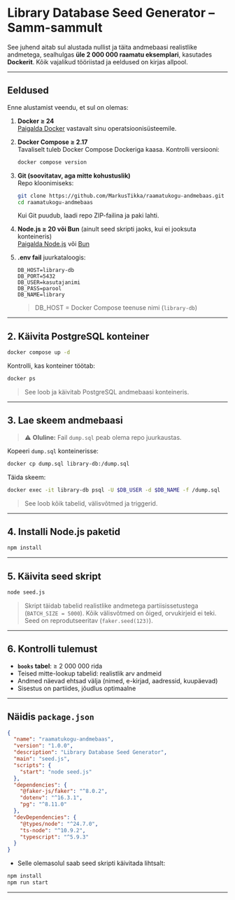 # Library Database Seed Generator – Samm-sammult

See juhend aitab sul alustada nullist ja täita andmebaasi realistlike andmetega, sealhulgas **üle 2 000 000 raamatu eksemplari**, kasutades **Dockerit**. Kõik vajalikud tööriistad ja eeldused on kirjas allpool.

---

## Eeldused

Enne alustamist veendu, et sul on olemas:

1. **Docker ≥ 24**  
   [Paigalda Docker](https://docs.docker.com/get-docker/) vastavalt sinu operatsioonisüsteemile.

2. **Docker Compose ≥ 2.17**  
   Tavaliselt tuleb Docker Compose Dockeriga kaasa. Kontrolli versiooni:
   ```bash
   docker compose version
   ```

3. **Git (soovitatav, aga mitte kohustuslik)**  
   Repo kloonimiseks:
   ```bash
   git clone https://github.com/MarkusTikka/raamatukogu-andmebaas.git
   cd raamatukogu-andmebaas
   ```
   Kui Git puudub, laadi repo ZIP-failina ja paki lahti.

4. **Node.js ≥ 20 või Bun** (ainult seed skripti jaoks, kui ei jooksuta konteineris)  
   [Paigalda Node.js](https://nodejs.org/) või [Bun](https://bun.sh/)

5. **.env fail** juurkataloogis:  
   ```dotenv
   DB_HOST=library-db
   DB_PORT=5432
   DB_USER=kasutajanimi
   DB_PASS=parool
   DB_NAME=library
   ```
   > DB_HOST = Docker Compose teenuse nimi (`library-db`)

---



## 2. Käivita PostgreSQL konteiner

```bash
docker compose up -d
```

Kontrolli, kas konteiner töötab:

```bash
docker ps
```

> See loob ja käivitab PostgreSQL andmebaasi konteineris.

---

## 3. Lae skeem andmebaasi

> ⚠️ **Oluline:** Fail `dump.sql` peab olema repo juurkaustas.

Kopeeri `dump.sql` konteinerisse:

```bash
docker cp dump.sql library-db:/dump.sql
```

Täida skeem:

```bash
docker exec -it library-db psql -U $DB_USER -d $DB_NAME -f /dump.sql
```

> See loob kõik tabelid, välisvõtmed ja triggerid.

---

## 4. Installi Node.js paketid

```bash
npm install

```

---

## 5. Käivita seed skript

```bash
node seed.js

```

> Skript täidab tabelid realistlike andmetega partiisissetustega (`BATCH_SIZE = 5000`).
> Kõik välisvõtmed on õiged, orvukirjeid ei teki. Seed on reprodutseeritav (`faker.seed(123)`).

---

## 6. Kontrolli tulemust

- **`books` tabel**: ≥ 2 000 000 rida
- Teised mitte-lookup tabelid: realistlik arv andmeid
- Andmed näevad ehtsad välja (nimed, e-kirjad, aadressid, kuupäevad)
- Sisestus on partiides, jõudlus optimaalne

---

## Näidis `package.json`

```json
{
  "name": "raamatukogu-andmebaas",
  "version": "1.0.0",
  "description": "Library Database Seed Generator",
  "main": "seed.js",
  "scripts": {
    "start": "node seed.js"
  },
  "dependencies": {
    "@faker-js/faker": "^8.0.2",
    "dotenv": "^16.3.1",
    "pg": "^8.11.0"
  },
  "devDependencies": {
    "@types/node": "^24.7.0",
    "ts-node": "^10.9.2",
    "typescript": "^5.9.3"
  }
}

```

- Selle olemasolul saab seed skripti käivitada lihtsalt:

```bash
npm install
npm run start
```

---


